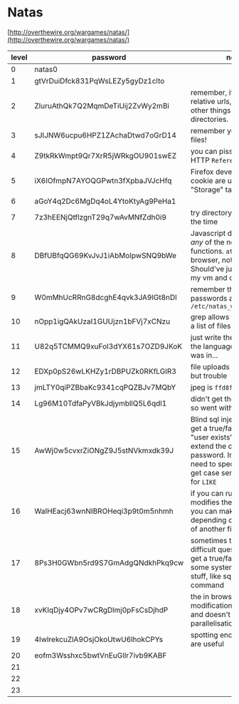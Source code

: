# Natas
[http://overthewire.org/wargames/natas/](http://overthewire.org/wargames/natas/)

| level | password | notes |
| -- | -- | -- |
| 0 | natas0 |  |
| 1 | gtVrDuiDfck831PqWsLEZy5gyDz1clto  |  |
| 2 | ZluruAthQk7Q2MqmDeTiUij2ZvWy2mBi  | remember, if you see relative urls, maybe there's other things in those directories. |
| 3 | sJIJNW6ucpu6HPZ1ZAchaDtwd7oGrD14 | remember your `robots.txt` files! |
| 4 | Z9tkRkWmpt9Qr7XrR5jWRkgOU901swEZ | you can piss around with HTTP `Referer` in headers |
| 5 | iX6IOfmpN7AYOQGPwtn3fXpbaJVJcHfq | Firefox developer console cookie are under "Storage" tab |
| 6 | aGoY4q2Dc6MgDq4oL4YtoKtyAg9PeHa1 |  |
| 7 | 7z3hEENjQtflzgnT29q7wAvMNfZdh0i9 | try directory traversal all the time |
| 8 | DBfUBfqQG69KvJvJ1iAbMoIpwSNQ9bWe  | Javascript doesn't have _any_ of the necessary functions. `atob` is only in browser, not nodejs. Should've just booted up my vm and done it in php |
| 9 | W0mMhUcRRnG8dcghE4qvk3JA9lGt8nDl  | remember that the passwords are stored @ `/etc/natas_webpass/natasX` |
| 10 | nOpp1igQAkUzaI1GUUjzn1bFVj7xCNzu | grep allows you to specify a list of files to search ... |
| 11 | U82q5TCMMQ9xuFoI3dYX61s7OZD9JKoK | just write the solutions in the language the target was in... |
| 12 | EDXp0pS26wLKHZy1rDBPUZk0RKfLGIR3 | file uploads are nothing but trouble |
| 13 | jmLTY0qiPZBbaKc9341cqPQZBJv7MQbY | jpeg is `ffd8ff`. |
| 14 | Lg96M10TdfaPyVBkJdjymbllQ5L6qdl1 | didn't get the classic `1==1`, so went with a subtler one |
| 15 | AwWj0w5cvxrZiONgZ9J5stNVkmxdk39J | Blind sql injection: We can get a true/false of whether "user exists", but we can extend the check to the password. In Mysql, you need to specify `BINARY` to get case sensitive matches for `LIKE` |
| 16 | WaIHEacj63wnNIBROHeqi3p9t0m5nhmh | if you can run script that modifies the search string, you can make it true/false depending on the contents of another file |
| 17 | 8Ps3H0GWbn5rd9S7GmAdgQNdkhPkq9cw | sometimes the most difficult question is how do  get a true/false? luckily some systems allow stupid stuff, like sql's `SLEEP` command |
| 18 | xvKIqDjy4OPv7wCRgDlmj0pFsCsDjhdP | the in browser cookie modification is frustrating and doesn't allow parallelisation. |
| 19 | 4IwIrekcuZlA9OsjOkoUtwU6lhokCPYs | spotting encoding traits are useful |
| 20 | eofm3Wsshxc5bwtVnEuGIlr7ivb9KABF |  |
| 21 |  |  |
| 22 |  |  |
| 23 |  |  |
